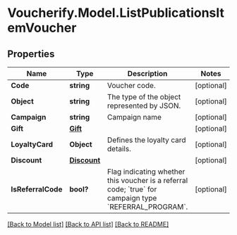 # Voucherify.Model.ListPublicationsItemVoucher

## Properties

Name | Type | Description | Notes
------------ | ------------- | ------------- | -------------
**Code** | **string** | Voucher code. | [optional] 
**Object** | **string** | The type of the object represented by JSON. | [optional] 
**Campaign** | **string** | Campaign name | [optional] 
**Gift** | [**Gift**](Gift.md) |  | [optional] 
**LoyaltyCard** | **Object** | Defines the loyalty card details. | [optional] 
**Discount** | [**Discount**](Discount.md) |  | [optional] 
**IsReferralCode** | **bool?** | Flag indicating whether this voucher is a referral code; &#x60;true&#x60; for campaign type &#x60;REFERRAL_PROGRAM&#x60;. | [optional] 

[[Back to Model list]](../README.md#documentation-for-models) [[Back to API list]](../README.md#documentation-for-api-endpoints) [[Back to README]](../README.md)

